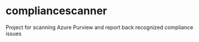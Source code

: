 # compliancescanner
Project for scanning Azure Purview and report back recognized compliance issues
